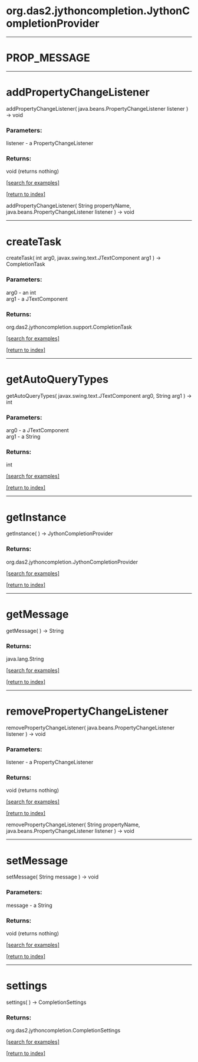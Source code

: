 # org.das2.jythoncompletion.JythonCompletionProvider



***
<a name="PROP_MESSAGE"></a>
# PROP_MESSAGE



***
<a name="addPropertyChangeListener"></a>
# addPropertyChangeListener
addPropertyChangeListener( java.beans.PropertyChangeListener listener ) &rarr; void



### Parameters:
listener - a PropertyChangeListener

### Returns:
void (returns nothing)


<a href="https://github.com/autoplot/dev/search?q=addPropertyChangeListener&unscoped_q=addPropertyChangeListener">[search for examples]</a>

<a href="https://github.com/autoplot/documentation/blob/master/javadoc/index-all.md">[return to index]</a>

addPropertyChangeListener( String propertyName, java.beans.PropertyChangeListener listener ) &rarr; void<br>
***
<a name="createTask"></a>
# createTask
createTask( int arg0, javax.swing.text.JTextComponent arg1 ) &rarr; CompletionTask



### Parameters:
arg0 - an int
<br>arg1 - a JTextComponent

### Returns:
org.das2.jythoncompletion.support.CompletionTask


<a href="https://github.com/autoplot/dev/search?q=createTask&unscoped_q=createTask">[search for examples]</a>

<a href="https://github.com/autoplot/documentation/blob/master/javadoc/index-all.md">[return to index]</a>

***
<a name="getAutoQueryTypes"></a>
# getAutoQueryTypes
getAutoQueryTypes( javax.swing.text.JTextComponent arg0, String arg1 ) &rarr; int



### Parameters:
arg0 - a JTextComponent
<br>arg1 - a String

### Returns:
int


<a href="https://github.com/autoplot/dev/search?q=getAutoQueryTypes&unscoped_q=getAutoQueryTypes">[search for examples]</a>

<a href="https://github.com/autoplot/documentation/blob/master/javadoc/index-all.md">[return to index]</a>

***
<a name="getInstance"></a>
# getInstance
getInstance(  ) &rarr; JythonCompletionProvider



### Returns:
org.das2.jythoncompletion.JythonCompletionProvider


<a href="https://github.com/autoplot/dev/search?q=getInstance&unscoped_q=getInstance">[search for examples]</a>

<a href="https://github.com/autoplot/documentation/blob/master/javadoc/index-all.md">[return to index]</a>

***
<a name="getMessage"></a>
# getMessage
getMessage(  ) &rarr; String



### Returns:
java.lang.String


<a href="https://github.com/autoplot/dev/search?q=getMessage&unscoped_q=getMessage">[search for examples]</a>

<a href="https://github.com/autoplot/documentation/blob/master/javadoc/index-all.md">[return to index]</a>

***
<a name="removePropertyChangeListener"></a>
# removePropertyChangeListener
removePropertyChangeListener( java.beans.PropertyChangeListener listener ) &rarr; void



### Parameters:
listener - a PropertyChangeListener

### Returns:
void (returns nothing)


<a href="https://github.com/autoplot/dev/search?q=removePropertyChangeListener&unscoped_q=removePropertyChangeListener">[search for examples]</a>

<a href="https://github.com/autoplot/documentation/blob/master/javadoc/index-all.md">[return to index]</a>

removePropertyChangeListener( String propertyName, java.beans.PropertyChangeListener listener ) &rarr; void<br>
***
<a name="setMessage"></a>
# setMessage
setMessage( String message ) &rarr; void



### Parameters:
message - a String

### Returns:
void (returns nothing)


<a href="https://github.com/autoplot/dev/search?q=setMessage&unscoped_q=setMessage">[search for examples]</a>

<a href="https://github.com/autoplot/documentation/blob/master/javadoc/index-all.md">[return to index]</a>

***
<a name="settings"></a>
# settings
settings(  ) &rarr; CompletionSettings



### Returns:
org.das2.jythoncompletion.CompletionSettings


<a href="https://github.com/autoplot/dev/search?q=settings&unscoped_q=settings">[search for examples]</a>

<a href="https://github.com/autoplot/documentation/blob/master/javadoc/index-all.md">[return to index]</a>


